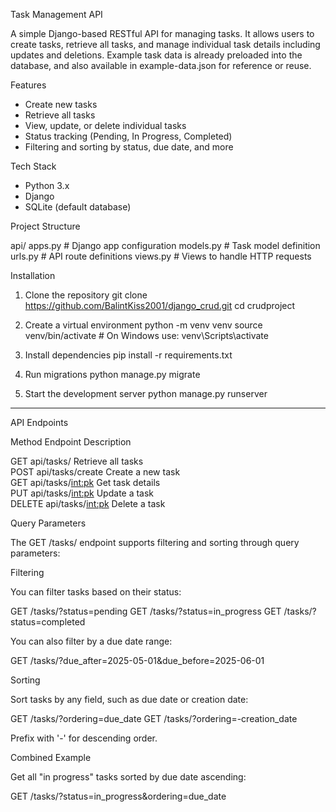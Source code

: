 
Task Management API

A simple Django-based RESTful API for managing tasks. It allows users to create tasks, retrieve all tasks, and manage individual task details including updates and deletions.
Example task data is already preloaded into the database, and also available in example-data.json for reference or reuse.


Features

- Create new tasks
- Retrieve all tasks
- View, update, or delete individual tasks
- Status tracking (Pending, In Progress, Completed)
- Filtering and sorting by status, due date, and more


Tech Stack

- Python 3.x
- Django
- SQLite (default database)



Project Structure

api/
apps.py         # Django app configuration
models.py       # Task model definition
urls.py         # API route definitions
views.py        # Views to handle HTTP requests


Installation

1. Clone the repository
   git clone https://github.com/BalintKiss2001/django_crud.git
   cd crudproject

2. Create a virtual environment
   python -m venv venv
   source venv/bin/activate  # On Windows use: venv\Scripts\activate

3. Install dependencies
   pip install -r requirements.txt

4. Run migrations
   python manage.py migrate

5. Start the development server
   python manage.py runserver

---

API Endpoints

 Method  Endpoint            Description              

 GET     api/tasks/             Retrieve all tasks       
 POST    api/tasks/create       Create a new task        
 GET     api/tasks/<int:pk>     Get task details         
 PUT     api/tasks/<int:pk>     Update a task            
 DELETE  api/tasks/<int:pk>     Delete a task            



Query Parameters

The GET /tasks/ endpoint supports filtering and sorting through query parameters:

Filtering

You can filter tasks based on their status:

GET /tasks/?status=pending
GET /tasks/?status=in_progress
GET /tasks/?status=completed

You can also filter by a due date range:

GET /tasks/?due_after=2025-05-01&due_before=2025-06-01

Sorting

Sort tasks by any field, such as due date or creation date:

GET /tasks/?ordering=due_date
GET /tasks/?ordering=-creation_date

Prefix with '-' for descending order.

Combined Example

Get all "in progress" tasks sorted by due date ascending:

GET /tasks/?status=in_progress&ordering=due_date


